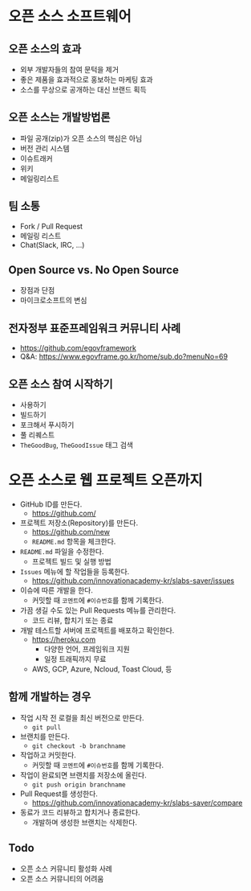 # 오픈 소스 소프트웨어

## 오픈 소스의 효과
- 외부 개발자들의 참여 문턱을 제거
- 좋은 제품을 효과적으로 홍보하는 마케팅 효과
- 소스를 무상으로 공개하는 대신 브랜드 획득

## 오픈 소스는 개발방법론
- 파일 공개(zip)가 오픈 소스의 핵심은 아님
- 버전 관리 시스템
- 이슈트래커
- 위키
- 메일링리스트

## 팀 소통
- Fork / Pull Request
- 메일링 리스트
- Chat(Slack, IRC, ...)

## Open Source vs. No Open Source
- 장점과 단점
- 마이크로소프트의 변심

## 전자정부 표준프레임워크 커뮤니티 사례
- https://github.com/egovframework
- Q&A: https://www.egovframe.go.kr/home/sub.do?menuNo=69

## 오픈 소스 참여 시작하기
- 사용하기
- 빌드하기
- 포크해서 푸시하기
- 풀 리퀘스트
- `TheGoodBug`, `TheGoodIssue` 태그 검색

# 오픈 소스로 웹 프로젝트 오픈까지
- GitHub ID를 만든다.
  - https://github.com/
- 프로젝트 저장소(Repository)를 만든다.
  - https://github.com/new
  - `README.md` 항목을 체크한다.
- `README.md` 파일을 수정한다.
  - 프로젝트 빌드 및 실행 방법
- `Issues` 메뉴에 할 작업들을 등록한다.
  - https://github.com/innovationacademy-kr/slabs-saver/issues
- 이슈에 따른 개발을 한다.
  - 커밋할 때 `코멘트`에 `#이슈번호`를 함께 기록한다.
- 가끔 생길 수도 있는 Pull Requests 메뉴를 관리한다.
  - 코드 리뷰, 합치기 또는 종료
- 개발 테스트할 서버에 프로젝트를 배포하고 확인한다.
  - https://heroku.com
    - 다양한 언어, 프레임워크 지원
    - 일정 트래픽까지 무료
  - AWS, GCP, Azure, Ncloud, Toast Cloud, 등

## 함께 개발하는 경우
- 작업 시작 전 로컬을 최신 버전으로 만든다.
  - `git pull`
- 브랜치를 만든다.
  - `git checkout -b branchname`
- 작업하고 커밋한다.
  - 커밋할 때 `코멘트`에 `#이슈번호`를 함께 기록한다.
- 작업이 완료되면 브랜치를 저장소에 올린다.
  - `git push origin branchname`
- Pull Request를 생성한다.
  - https://github.com/innovationacademy-kr/slabs-saver/compare
- 동료가 코드 리뷰하고 합치거나 종료한다.
  - 개발하며 생성한 브랜치는 삭제한다.

## Todo
- 오픈 소스 커뮤니티 활성화 사례
- 오픈 소스 커뮤니티의 어려움
